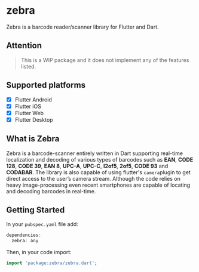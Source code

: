# zebra

Zebra is a barcode reader/scanner library for Flutter and Dart.

## Attention

> This is a WIP package and it does not implement any of the features
> listed.

## Supported platforms

* [x] Flutter Android
* [x]  Flutter iOS
* [x]  Flutter Web
* [x]  Flutter Desktop

## What is Zebra

Zebra is a barcode-scanner entirely written in Dart supporting real-time localization and decoding of various types of barcodes such as **EAN**, **CODE 128**, **CODE 39**, **EAN 8**, **UPC-A**, **UPC-C**, **I2of5**, **2of5**, **CODE 93** and **CODABAR**. The library is also capable of using flutter's `camera`plugin to get direct access to the user’s camera stream. Although the code relies on heavy image-processing even recent smartphones are capable of locating and decoding barcodes in real-time.


## Getting Started

In your `pubspec.yaml` file add:

```dart
dependencies:
  zebra: any
```
Then, in your code import:
```dart
import 'package:zebra/zebra.dart';
```